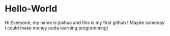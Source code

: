 # Hello-World

Hi Everyone, my  name is joshua and this is my first github !
Maybe someday I could make money outta learning programming!
